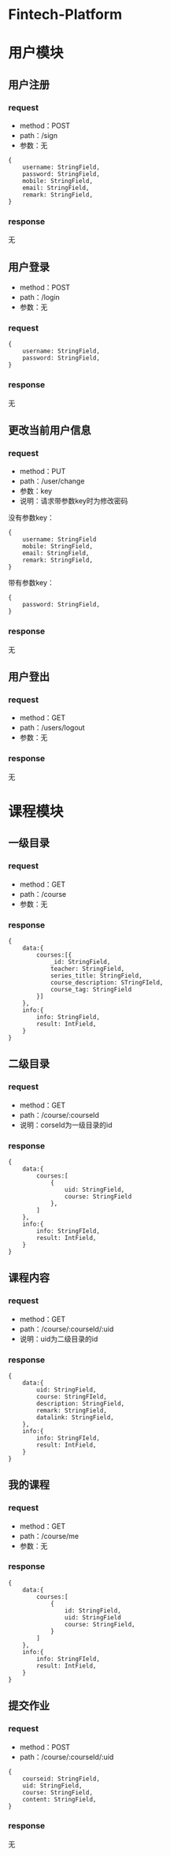 # Fintech-Platform
# 用户模块
## 用户注册
### request
* method：POST
* path：/sign
* 参数：无
```
{
    username: StringField,
    password: StringField,
    mobile: StringField,
    email: StringField,
    remark: StringField,
}
```
### response
无
## 用户登录
* method：POST
* path：/login
* 参数：无
### request
```
{
    username: StringField,
    password: StringField,
}
```
### response
无
## 更改当前用户信息
### request
* method：PUT
* path：/user/change
* 参数：key
* 说明：请求带参数key时为修改密码

没有参数key：
```
{
    username: StringField
    mobile: StringField,
    email: StringField,
    remark: StringField,
}
```
带有参数key：
```
{
    password: StringField,
}
```
### response
无
## 用户登出
### request
* method：GET
* path：/users/logout
* 参数：无
### response
无
# 课程模块
## 一级目录
### request
* method：GET
* path：/course
* 参数：无
### response
```
{
    data:{
        courses:[{
            _id: StringField,
            teacher: StringField,
            series_title: StringField,
            course_description: STringFIeld,
            course_tag: StringField
        }]
    },
    info:{
        info: StringField,
        result: IntField,
    }
}
```
## 二级目录
### request
* method：GET
* path：/course/:courseId
* 说明：corseId为一级目录的id
### response
```
{
    data:{
        courses:[
            {
                uid: StringField,
                course: StringField
            },
        ]
    },
    info:{
        info: StringFIeld,
        result: IntField,
    }
}
```
## 课程内容
### request
* method：GET
* path：/course/:courseId/:uid
* 说明：uid为二级目录的id
### response
```
{
    data:{
        uid: StringField,
        course: StringFIeld,
        description: StringField,
        remark: StringField,
        datalink: StringField,
    },
    info:{
        info: StringFIeld,
        result: IntField,
    }
}
```
## 我的课程
### request
* method：GET
* path：/course/me
* 参数：无
### response
```
{
    data:{
        courses:[
            {
                id: StringField,
                uid: StringField
                course: StringField,
            }
        ]
    },
    info:{
        info: StringFIeld,
        result: IntField,
    }
}
```
## 提交作业
### request
* method：POST
* path：/course/:courseId/:uid
```
{
    courseid: StringField,
    uid: StringField,
    course: StringField,
    content: StringField,
}
```
### response
无
